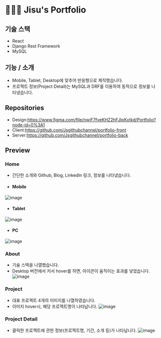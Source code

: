 # 👩🏻‍💻 Jisu's Portfolio

## 기술 스택
- React
- Django Rest Framework
- MySQL


##  기능 / 소개
- Mobile, Tablet, Desktop에 맞추어 반응형으로 제작했습니다.
- 프로젝트 정보(Project Detail)는 MySQL과 DRF를 이용하여 동적으로 정보를 나타냈습니다.

## Repositories
- Design:https://www.figma.com/file/nwiF7fveKHZ2hFJIpKxtkd/Portfolio?node-id=0%3A1
- Client:https://github.com/Jsgithubchannel/portfolio-front
- Server:https://github.com/Jsgithubchannel/portfolio-back


## Preview

### Home
- 간단한 소개와 Github, Blog, LinkedIn 링크, 정보를 나타냈습니다.

- #### Mobile
![image](https://user-images.githubusercontent.com/66022264/174485942-7c730031-81b6-4f70-957d-ef27fa844160.png)
- #### Tablet
![image](https://user-images.githubusercontent.com/66022264/174485945-bcc53478-d7bd-4517-ae5c-b4ff33bf831a.png)
- #### PC
![image](https://user-images.githubusercontent.com/66022264/174485956-b6d5cd89-3dce-4c66-a52a-5c722dd9fad4.png)


### About
- 기술 스택을 나열했습니다.
- Desktop 버전에서 커서 hover를 하면, 아이콘이 움직이는 효과를 넣었습니다.
![image](https://user-images.githubusercontent.com/66022264/174486333-2908c86d-e2e7-4edc-9509-84c1e8fd82f0.png)


### Project
- 대표 프로젝트 4개의 이미지를 나열하였습니다. 
- 이미지 hover시, 해당 프로젝트명이 나타납니다.
![image](https://user-images.githubusercontent.com/66022264/174486445-e9116379-0e38-40af-8394-1768c48f53e5.png)


### Project Detail
- 클릭한 프로젝트에 관한 정보(프로젝트명, 기간, 소개 등)가 나타납니다.
![image](https://user-images.githubusercontent.com/66022264/174486627-6e4f823f-0fd4-47d8-90d4-81903c19af3a.png)
